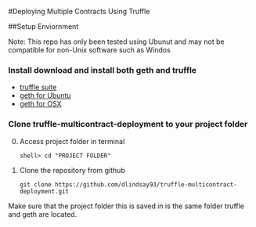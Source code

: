 #Deploying Multiple Contracts Using Truffle

##Setup Enviornment

Note: This repo has only been tested using Ubunut and may not be compatible for non-Unix software such as Windos

### Install download and install both geth and truffle

* [truffle suite](https://github.com/trufflesuite/truffle)
* [geth for Ubuntu](https://github.com/ethereum/go-ethereum/wiki/Installation-Instructions-for-Ubuntu)
* [geth for OSX](https://github.com/ethereum/go-ethereum/wiki/Installation-Instructions-for-Mac)

### Clone truffle-multicontract-deployment to your project folder

0. Access project folder in terminal
     ```
     shell> cd "PROJECT FOLDER"
     ```
1. Clone the repository from github
     ``` 
     git clone https://github.com/dlindsay93/truffle-multicontract-deployment.git
     ```	

Make sure that the project folder this is saved in is the same folder truffle and geth are located.

